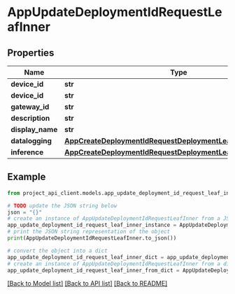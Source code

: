 # AppUpdateDeploymentIdRequestLeafInner


## Properties

Name | Type | Description | Notes
------------ | ------------- | ------------- | -------------
**device_id** | **str** |  | [optional] 
**device_id** | **str** |  | [optional] 
**gateway_id** | **str** |  | [optional] 
**description** | **str** |  | [optional] 
**display_name** | **str** |  | [optional] 
**datalogging** | [**AppCreateDeploymentIdRequestDeploymentLeafInnerDatalogging**](AppCreateDeploymentIdRequestDeploymentLeafInnerDatalogging.md) |  | [optional] 
**inference** | [**AppCreateDeploymentIdRequestDeploymentLeafInnerInference**](AppCreateDeploymentIdRequestDeploymentLeafInnerInference.md) |  | [optional] 

## Example

```python
from project_api_client.models.app_update_deployment_id_request_leaf_inner import AppUpdateDeploymentIdRequestLeafInner

# TODO update the JSON string below
json = "{}"
# create an instance of AppUpdateDeploymentIdRequestLeafInner from a JSON string
app_update_deployment_id_request_leaf_inner_instance = AppUpdateDeploymentIdRequestLeafInner.from_json(json)
# print the JSON string representation of the object
print(AppUpdateDeploymentIdRequestLeafInner.to_json())

# convert the object into a dict
app_update_deployment_id_request_leaf_inner_dict = app_update_deployment_id_request_leaf_inner_instance.to_dict()
# create an instance of AppUpdateDeploymentIdRequestLeafInner from a dict
app_update_deployment_id_request_leaf_inner_from_dict = AppUpdateDeploymentIdRequestLeafInner.from_dict(app_update_deployment_id_request_leaf_inner_dict)
```
[[Back to Model list]](../README.md#documentation-for-models) [[Back to API list]](../README.md#documentation-for-api-endpoints) [[Back to README]](../README.md)


